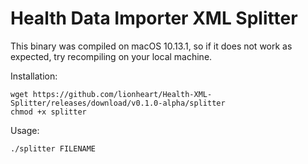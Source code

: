 # Health Data Importer XML Splitter

This binary was compiled on macOS 10.13.1, so if it does not work as expected, try recompiling on your local machine.

Installation:

    wget https://github.com/lionheart/Health-XML-Splitter/releases/download/v0.1.0-alpha/splitter
    chmod +x splitter

Usage:

    ./splitter FILENAME
